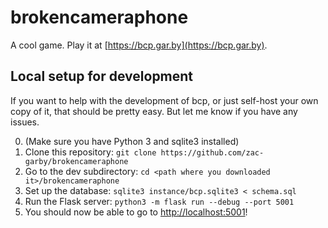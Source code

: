 # brokencameraphone

A cool game. Play it at [https://bcp.gar.by](https://bcp.gar.by).

## Local setup for development

If you want to help with the development of bcp, or just self-host your own
copy of it, that should be pretty easy. But let me know if you have any issues.

 0. (Make sure you have Python 3 and sqlite3 installed)
 1. Clone this repository: `git clone https://github.com/zac-garby/brokencameraphone`
 2. Go to the dev subdirectory: `cd <path where you downloaded it>/brokencameraphone`
 3. Set up the database: `sqlite3 instance/bcp.sqlite3 < schema.sql`
 4. Run the Flask server: `python3 -m flask run --debug --port 5001`
 5. You should now be able to go to [http://localhost:5001](http://localhost:5001)!
